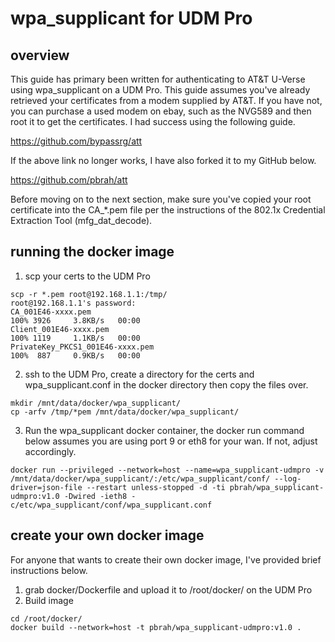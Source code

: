 # wpa_supplicant for UDM Pro
## overview
This guide has primary been written for authenticating to AT&T U-Verse using wpa_supplicant on a UDM Pro.  This guide assumes you've already retrieved your certificates from a modem supplied by AT&T.  If you have not, you can purchase a used modem on ebay, such as the NVG589 and then root it to get the certificates.  I had success using the following guide.


https://github.com/bypassrg/att


If the above link no longer works, I have also forked it to my GitHub below.

https://github.com/pbrah/att

Before moving on to the next section, make sure you've copied your root certificate into the CA_*.pem file per the instructions of the 802.1x Credential Extraction Tool (mfg_dat_decode).

## running the docker image
1.  scp your certs to the UDM Pro

```
scp -r *.pem root@192.168.1.1:/tmp/
root@192.168.1.1's password:
CA_001E46-xxxx.pem                                                          100% 3926     3.8KB/s   00:00
Client_001E46-xxxx.pem                                                      100% 1119     1.1KB/s   00:00
PrivateKey_PKCS1_001E46-xxxx.pem                                            100%  887     0.9KB/s   00:00
```

2. ssh to the UDM Pro, create a directory for the certs and wpa_supplicant.conf in the docker directory then copy the files over.

```
mkdir /mnt/data/docker/wpa_supplicant/
cp -arfv /tmp/*pem /mnt/data/docker/wpa_supplicant/
```

3. Run the wpa_supplicant docker container, the docker run command below assumes you are using port 9 or eth8 for your wan.  If not, adjust accordingly.

```
docker run --privileged --network=host --name=wpa_supplicant-udmpro -v /mnt/data/docker/wpa_supplicant/:/etc/wpa_supplicant/conf/ --log-driver=json-file --restart unless-stopped -d -ti pbrah/wpa_supplicant-udmpro:v1.0 -Dwired -ieth8 -c/etc/wpa_supplicant/conf/wpa_supplicant.conf
```

## create your own docker image
For anyone that wants to create their own docker image, I've provided brief instructions below.

1. grab docker/Dockerfile and upload it to /root/docker/ on the UDM Pro
2. Build image
```
cd /root/docker/
docker build --network=host -t pbrah/wpa_supplicant-udmpro:v1.0 .

